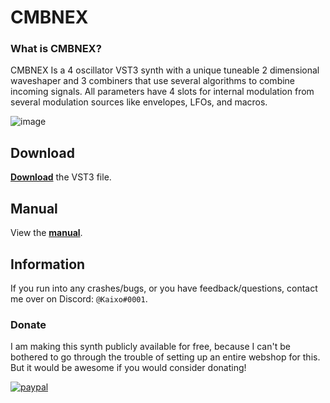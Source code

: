 
# CMBNEX

### What is CMBNEX?
CMBNEX Is a 4 oscillator VST3 synth with a unique tuneable 2 dimensional waveshaper and 3 combiners that use several algorithms to combine incoming signals. All parameters have 4 slots for internal modulation from several modulation sources like envelopes, LFOs, and macros.

![image](https://assets.kaixo.me/CMBNEX/CMBNEX3.png)

## Download
[**Download**](https://github.com/KaixoCode/CMBNEX/releases) the VST3 file.

## Manual
View the [**manual**](https://github.com/KaixoCode/CMBNEX/wiki/Manual).

## Information
If you run into any crashes/bugs, or you have feedback/questions, contact me over on Discord: `@Kaixo#0001`.

### Donate
I am making this synth publicly available for free, because I can't be bothered to go through the trouble
of setting up an entire webshop for this. But it would be awesome if you would consider donating!

[![paypal](https://img.shields.io/badge/Donate-PayPal-green.svg)](https://www.paypal.me/kaixo1/10)
